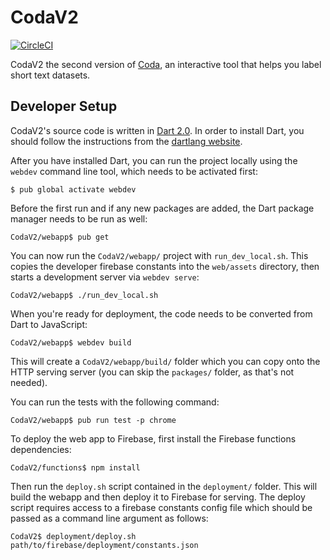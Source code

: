 # CodaV2

[![CircleCI](https://circleci.com/gh/AfricasVoices/CodaV2/tree/master.svg?style=svg)](https://circleci.com/gh/AfricasVoices/CodaV2/tree/master)

CodaV2 the second version of [Coda](https://github.com/AfricasVoices/coda), an interactive tool that helps you label short text datasets.

## Developer Setup

CodaV2's source code is written in [Dart 2.0](https://www.dartlang.org/dart-2). In order to install Dart, you should follow the instructions from the [dartlang website](https://webdev.dartlang.org/guides/get-started#2-install-dart).

After you have installed Dart, you can run the project locally using the `webdev` command line tool, which needs to be activated first:

```
$ pub global activate webdev
```

Before the first run and if any new packages are added, the Dart package manager needs to be run as well:

```
CodaV2/webapp$ pub get
```

You can now run the `CodaV2/webapp/` project with `run_dev_local.sh`. This copies the developer firebase constants into 
the `web/assets` directory, then starts a development server via `webdev serve`:

```
CodaV2/webapp$ ./run_dev_local.sh
```

When you're ready for deployment, the code needs to be converted from Dart to JavaScript:

```
CodaV2/webapp$ webdev build
```

This will create a `CodaV2/webapp/build/` folder which you can copy onto the HTTP serving server (you can skip the `packages/` folder, as that's not needed).

You can run the tests with the following command:

```
CodaV2/webapp$ pub run test -p chrome
```

To deploy the web app to Firebase, first install the Firebase functions dependencies:

```
CodaV2/functions$ npm install
```

Then run the `deploy.sh` script contained in the `deployment/` folder. This will build the webapp and then deploy it to Firebase for serving. 
The deploy script requires access to a firebase constants config file which should be passed as a command line argument as follows:

```
CodaV2$ deployment/deploy.sh path/to/firebase/deployment/constants.json
```